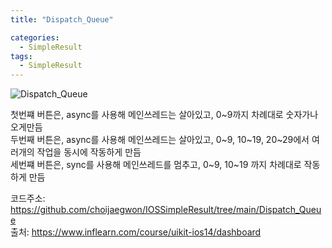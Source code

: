```yaml
---
title: "Dispatch_Queue"

categories:
  - SimpleResult
tags:
  - SimpleResult
---  
```


![Dispatch_Queue](https://user-images.githubusercontent.com/68246962/157706995-e40259d0-9fa3-45f4-a475-2be135b20fc8.gif)  

첫번쨰 버튼은, async를 사용해 메인쓰레드는 살아있고, 0~9까지 차례대로 숫자가나오게만듬  
두번째 버튼은, async를 사용해 메인쓰레드는 살아있고, 0~9, 10~19, 20~29에서 여러개의 작업을 동시에 작동하게 만듬  
세번쨰 버튼은, sync를 사용해 메인쓰레드를 멈추고, 0~9, 10~19 까지 차례대로 작동하게 만듬   

 
코드주소: <https://github.com/choijaegwon/IOSSimpleResult/tree/main/Dispatch_Queue>  
출처: <https://www.inflearn.com/course/uikit-ios14/dashboard> 